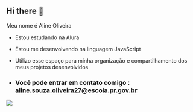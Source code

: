 ## Hi there 👋

Meu nome é Aline Oliveira

- Estou estudando na Alura
- Estou me desenvolvendo na linguagem JavaScript
- Utilizo esse espaço para minha organização e compartilhamento dos meus projetos desenvolvidos

- ### Você pode entrar em contato comigo : aline.souza.oliveira27@escola.pr.gov.br

![](
https://media1.tenor.com/m/f4PUj7wUIm4AAAAC/cat-tongue.gif)
